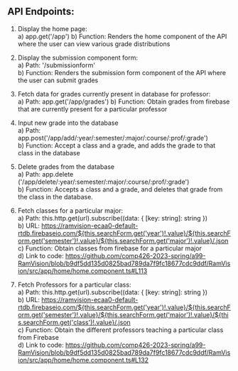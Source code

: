## API Endpoints:

1) Display the home page:  
   a) app.get('/app') 
   b) Function: Renders the home component of the API where the user can view various grade distributions
 2) Display the submission component form:  
   a) Path: '/submissionform'  
   b) Function: Renders the submission form component of the API where the user can submit grades  
   
3) Fetch data for grades currently present in database for professor:  
   a) Path: app.get('/app/grades')
   b) Function: Obtain grades from firebase that are currently present for a particular professor   
4) Input new grade into the database  
   a) Path: app.post('/app/add/:year/:semester/:major/:course/:prof/:grade')  
   b) Function: Accept a class and a grade, and adds the grade to that class in the database
5) Delete grades from the database  
   a) Path: app.delete ('/app/delete/:year/:semester/:major/:course/:prof/:grade')  
   b) Function: Accepts a class and a grade, and deletes that grade from the class in the database. 
   
   
6) Fetch classes for a particular major:  
   a) Path: this.http.get<any>(url).subscribe((data: { [key: string]: string })  
   b) URL: https://ramvision-ecaa0-default-rtdb.firebaseio.com/${this.searchForm.get('year')!.value}/${this.searchForm.get('semester')!.value}/${this.searchForm.get('major')!.value}/.json  
   c) Function: Obtain classes from firebase for a particular major  
   d) Link to code: https://github.com/comp426-2023-spring/a99-RamVision/blob/b9df5dd135d0825bad789da7f9fc18677cdc9ddf/RamVision/src/app/home/home.component.ts#L113  
  
7) Fetch Professors for a particular class:  
   a) Path: this.http.get<any>(url).subscribe((data: { [key: string]: string })  
   b) URL: https://ramvision-ecaa0-default-rtdb.firebaseio.com/${this.searchForm.get('year')!.value}/${this.searchForm.get('semester')!.value}/${this.searchForm.get('major')!.value}/${this.searchForm.get('class')!.value}/.json  
   c) Function: Obtain the different professors teaching a particular class from Firebase  
   d) Link to code: https://github.com/comp426-2023-spring/a99-RamVision/blob/b9df5dd135d0825bad789da7f9fc18677cdc9ddf/RamVision/src/app/home/home.component.ts#L132
